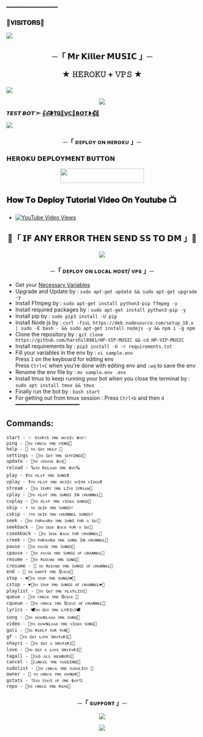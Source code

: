 ━━━━━━━━━━━━━━━━
### 🌷𝐕𝐈𝐒𝐈𝐓𝐎𝐑𝐒🌷

<!--
**THE-MrKiller-OP/THE-MrKiller-OP** is a ✨ _special_ ✨ repository because its `README.md` (this file) appears on your GitHub profile.


<p align="center">
    <b>ᴠɪsɪᴛᴏʀs</b><br>
 -->    <img align="middle" src="https://profile-counter.glitch.me/harshil8981/count.svg" />
</p>




<h2 align="center">
    ─「 𝗠𝗿 𝗞𝗶𝗹𝗹𝗲𝗿 𝗠𝗨𝗦𝗜𝗖 」─

★ 𝙷𝙴𝚁𝙾𝙺𝚄 + 𝚅𝙿𝚂 ★
</h2>
<img src="https://readme-typing-svg.herokuapp.com?color=FF0000&width=420&lines=♦𝙳𝙴𝙿𝙻𝙾𝚈+𝙾𝙽+𝙷𝙴𝚁𝙾𝙺𝚄♦;♨️+𝙽𝙾+𝙷𝙴𝚁𝙾𝙺𝚄+𝙱𝙰𝙽+𝙸𝚂𝚂𝚄𝙴+𝙰𝙻𝚂𝙾+𝚅𝙿𝚂+𝙳𝙴𝙿𝙻𝙾𝚈+📍+𝙿𝚁𝙴𝚂𝙴𝙽𝚃;🎭+𝙿𝙾𝚆𝙴𝚁𝙳+𝙱𝚈+𝐓𝐇𝐄+𝗠𝗿𝗞𝗶𝗹𝗹𝗲𝗿+🎭">
<p align="center">
  <img src="https://te.legra.ph/file/cbc6aa9cf7eb6c4f36fc8.png">
</p>

**𝙏𝙀𝙎𝙏 𝘽𝙊𝙏 ➣ [𝄟ॐ❥𝗧𝗚🍷𝗩𝗖🌷𝗕𝗢𝗧❥𝄟⃟🥀](https://t.me/MRKILLERMUSIC_BOT)**



<img src="https://readme-typing-svg.herokuapp.com?color=FF0000&width=420&lines=⚠️𝗙𝗢𝗥𝗞+𝗧𝗛𝗜𝗦+𝗥𝗘𝗣𝗢+𝗙𝗜𝗥𝗦𝗧𝗟𝗬⚠️">


<h3 align="center">
    ─「 ᴅᴇᴩʟᴏʏ ᴏɴ ʜᴇʀᴏᴋᴜ 」─

<h3> 𝗛𝗘𝗥𝗢𝗞𝗨 𝗗𝗘𝗣𝗟𝗢𝗬𝗠𝗘𝗡𝗧 𝗕𝗨𝗧𝗧𝗢𝗡 </h3>
</h3>

<p align="center"><a href="https://dashboard.heroku.com/new?template=https://github.com/harshil8981/HP-VIP-MUSIC"> <img src="https://img.shields.io/badge/Deploy%20On%20Heroku-bringle?style=for-the-badge&logo=heroku" width="220" height="38.45"/></a></p>

## 𝐇𝐨𝐰 𝐓𝐨 𝐃𝐞𝐩𝐥𝐨𝐲 𝐓𝐮𝐭𝐨𝐫𝐢𝐚𝐥 𝐕𝐢𝐝𝐞𝐨 𝐎𝐧 𝐘𝐨𝐮𝐭𝐮𝐛𝐞 📺

- [![YouTube Video Views](https://img.shields.io/youtube/views/U8T5W3J1FNo?label=Tutorial+•+Heroku+•&style=social)](https://youtu.be/U8T5W3J1FNo)

<h2 align="center">

🔴「 𝗜𝗙 𝗔𝗡𝗬 𝗘𝗥𝗥𝗢𝗥 𝗧𝗛𝗘𝗡 𝗦𝗘𝗡𝗗 𝗦𝗦 𝗧𝗢 𝗗𝗠 」🔴
<p align="center">
<a href="https://telegram.me/Mrkiller_1109"><img src="https://img.shields.io/badge/-☆𝐃𝐌 𝐓𝐎 𝗠𝗿 𝗞𝗶𝗹𝗹𝗲𝗿
%20☆-blue.svg?style=for-the-badge&logo=Telegram"></a>
</p>
<h3 align="center">
    ─「 ᴅᴇᴩʟᴏʏ ᴏɴ ʟᴏᴄᴀʟ ʜᴏsᴛ/ ᴠᴘs 」─
</h3>

- Get your [Necessary Variables](https://github.com/harshil8981/HP-VIP-MUSIC/blob/master/sample.env)
- Upgrade and Update by :
`sudo apt-get update && sudo apt-get upgrade -y`
- Install Ffmpeg by :
`sudo apt-get install python3-pip ffmpeg -y`
- Install required packages by :
`sudo apt-get install python3-pip -y`
- Install pip by :
`sudo pip3 install -U pip`
- Install Node js by :
`curl -fssL https://deb.nodesource.com/setup_18.x | sudo -E bash - && sudo apt-get install nodejs -y && npm i -g npm`
- Clone the repository by :
`git clone https://github.com/harshil8981/HP-VIP-MUSIC && cd HP-VIP-MUSIC`
- Install requirements by :
`pip3 install -U -r requirements.txt`
- Fill your variables in the env by :
`vi sample.env`<br>
Press `I` on the keyboard for editing env<br>
Press `Ctrl+C` when you're done with editing env and `:wq` to save the env<br>
- Rename the env file by :
`mv sample.env .env`
- Install tmux to keep running your bot when you close the terminal by :
`sudo apt install tmux && tmux`
- Finally run the bot by :
`bash start`
- For getting out from tmux session : Press `Ctrl+b` and then `d`<br>
━━━━━━━━━━━━━━━━━━━━

## Commands:
```
start - ✨️ sᴛᴀʀᴛs ᴛʜᴇ ᴍᴜsɪᴄ ʙᴏᴛ✨️
ping - 🍁ᴛᴏ ᴄʜᴇᴄᴋ ᴛʜᴇ ᴘɪɴɢ🍁
help - 🥺 ᴛᴏ ɢᴇᴛ ʜᴇʟᴩ 🥺
settings - 🔻ᴛᴏ ɢᴇᴛ ᴛʜᴇ ꜱᴇᴛᴛɪɴɢꜱ🔻
update - 🐲ᴛᴏ ᴜᴘᴅᴀᴛᴇ ʙᴏᴛ🐲
reload - 🪐ᴛᴏ ʀᴇʟᴏᴀᴅ ᴛʜᴇ ʙᴏᴛ🪐
play - ❣️ᴛᴏ ᴘʟᴀʏ ᴛʜᴇ ꜱᴏɴɢ❣️
vplay - ❣️ᴛᴏ ᴘʟᴀʏ ᴛʜᴇ ᴍᴜꜱɪᴄ ᴡɪᴛʜ ᴠɪᴅᴇᴏ❣️
stream - 🔎ᴛᴏ ꜱᴛᴀʀᴛ ᴛʜᴇ ʟɪᴠᴇ ꜱᴛʀᴇᴀᴍ🔎
cplay - 🔎ᴛᴏ ᴘʟᴀʏ ᴛʜᴇ ꜱᴏɴɢꜱ ɪɴ ᴄʜᴀɴɴᴇʟ🔎
cvplay - 🔎ᴛᴏ ᴘʟᴀʏ ᴛʜᴇ ᴠɪᴅᴇᴏ ꜱᴏɴɢꜱ🔎
skip - ⚡ ᴛᴏ ꜱᴋɪᴘ ᴛʜᴇ ꜱᴏɴɢꜱ⚡️
cskip - ⚡️ᴛᴏ ꜱᴋɪᴘ ᴛʜᴇ ᴄʜᴀɴɴᴇʟ ꜱᴏɴɢꜱ⚡️
seek - 💞ᴛᴏ ꜰᴏʀᴡᴀʀᴅ ᴛʜᴇ ꜱᴏɴɢ ꜰᴏʀ ᴀ ꜱᴇᴄ💞
seekback - 💞ᴛᴏ ꜱᴇᴇᴋ ʙᴀᴄᴋ ꜰᴏʀ ᴀ ꜱᴇᴄ💞
cseekback - 💞ᴛᴏ ꜱᴇᴇᴋ ʙᴀᴄᴋ ꜰᴏʀ ᴄʜᴀɴɴᴇʟ💞
creek - 💞ᴛᴏ ꜰᴏʀᴡᴀʀᴅ ᴛʜᴇ ꜱᴏɴɢ ɪɴ ᴄʜᴀɴɴᴇʟ💞
pause - 🥀ᴛᴏ ᴘᴀᴜꜱᴇ ᴛʜᴇ ꜱᴏɴɢꜱ🥀
cpause - 🥀ᴛᴏ ᴘᴀᴜꜱᴇ ᴛʜᴇ ꜱᴏɴɢꜱ ᴏꜰ ᴄʜᴀɴɴᴇʟ🥀
resume - 💖ᴛᴏ ʀᴇꜱᴜᴍᴇ ᴛʜᴇ ꜱᴏɴɢ💖
cresume - 💖 ᴛᴏ ʀᴇꜱᴜᴍᴇ ᴛʜᴇ ꜱᴏɴɢꜱ ᴏꜰ ᴄʜᴀɴɴᴇʟ💖
end - 🐚 ᴛᴏ ᴇᴍᴘᴛʏ ᴛʜᴇ Qᴜᴇᴜᴇ🐚
stop - ❤️‍🔥ᴛᴏ ꜱᴛᴏᴘ ᴛʜᴇ ꜱᴏɴɢꜱ❤️‍🔥
cstop - ❤️‍🔥ᴛᴏ ꜱᴛᴏᴘ ᴛʜᴇ ꜱᴏɴɢꜱ ᴏꜰ ᴄʜᴀɴɴᴇʟ❤️‍🔥
playlist - 🕺ᴛᴏ ɢᴇᴛ ᴛʜᴇ ᴘʟᴀʏʟɪꜱᴛ🕺
queue - 🤨ᴛᴏ ᴄʜᴇᴄᴋ ᴛʜᴇ Qᴜᴇᴜᴇ 🤨
cqueue - 🤨ᴛᴏ ᴄʜᴇᴄᴋ ᴛʜᴇ Qᴜᴇᴜᴇ ᴏꜰ ᴄʜᴀɴɴᴇʟ🤨
lyrics - 🕊ᴛᴏ ɢᴇᴛ ᴛʜᴇ ʟʏʀɪᴄꜱ🕊
song - 🔸️ᴛᴏ ᴅᴏᴡɴʟᴏᴀᴅ ᴛʜᴇ ꜱᴏɴɢ🔸️
video - 🔸️ᴛᴏ ᴅᴏᴡɴʟᴏᴀᴅ ᴛʜᴇ ᴠɪᴅᴇᴏ ꜱᴏɴɢ🔸️
gali - 🔻ᴛᴏ ʀᴇᴘʟʏ ꜰᴏʀ ꜰᴜɴ🔻
gf - 🔻ᴛᴏ ɢᴇᴛ ʟᴏᴠᴇ ꜱʜᴀʏᴀʀɪ🔻
shayri - 🔻ᴛᴏ ɢᴇᴛ ᴀ ꜱʜᴀʏᴀʀɪ🔻
love - 🔻ᴛᴏ ɢᴇᴛ ᴀ ʟᴏᴠᴇ ꜱʜᴀʏᴀʀɪ🔻
tagall - 🔻ᴛᴀɢ ᴀʟʟ ᴍᴇᴍʙᴇʀꜱ🔻
cancel - 🔻ᴄᴀɴᴄᴇʟ ᴛʜᴇ ᴛᴀɢɢɪɴɢ🔻
sudolist - 🌱ᴛᴏ ᴄʜᴇᴄᴋ ᴛʜᴇ ꜱᴜᴅᴏʟɪꜱᴛ 🌱
owner - 💝 ᴛᴏ ᴄʜᴇᴄᴋ ᴛʜᴇ ᴏᴡɴᴇʀ💝
gstats - 💘ᴛᴏ ꜱᴛᴀᴛꜱ ᴏꜰ ᴛʜᴇ ʙᴏᴛ💘
repo - 🍌ᴛᴏ ᴄʜᴇᴄᴋ ᴛʜᴇ ʀᴇᴘᴏ🍌
```

<h3 align="center">
    ─「 sᴜᴩᴩᴏʀᴛ 」─
</h3>

<p align="center">
<a href="https://t.me/HP_Bot_discuss_group"><img src="https://img.shields.io/badge/-Support%20Group-blue.svg?style=for-the-badge&logo=Telegram"></a>
</p>

<p align="center">
<a href="https://t.me/Hpbot_update"><img src="https://img.shields.io/badge/-Support%20Channel-blue.svg?style=for-the-badge&logo=Telegram"></a>
</p>

